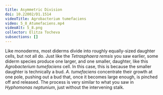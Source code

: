 ```yaml
---
title: Asymmetric Division
doi: 10.22002/D1.1514
videoTitle: Agrobacterium tumefaciens
video: 5_8_Atumefaciens.mp4
videoAlt: 5_8.png
collector: Elitza Tocheva
subsections: []
---
```


Like monoderms, most diderms divide into roughly equally-sized daughter cells, but not all do. Just like the *Tetrasphaera remsis* you saw earlier, some diderm species produce one larger, and one smaller, daughter, like this *Agrobacterium tumefaciens* cell. In this case, this is because the smaller daughter is technically a bud. *A. tumefaciens* concentrate their growth at one pole, pushing out a bud that, once it becomes large enough, is pinched off and released. The process is very similar to what you saw in *Hyphomonas neptunium*, just without the intervening stalk.

